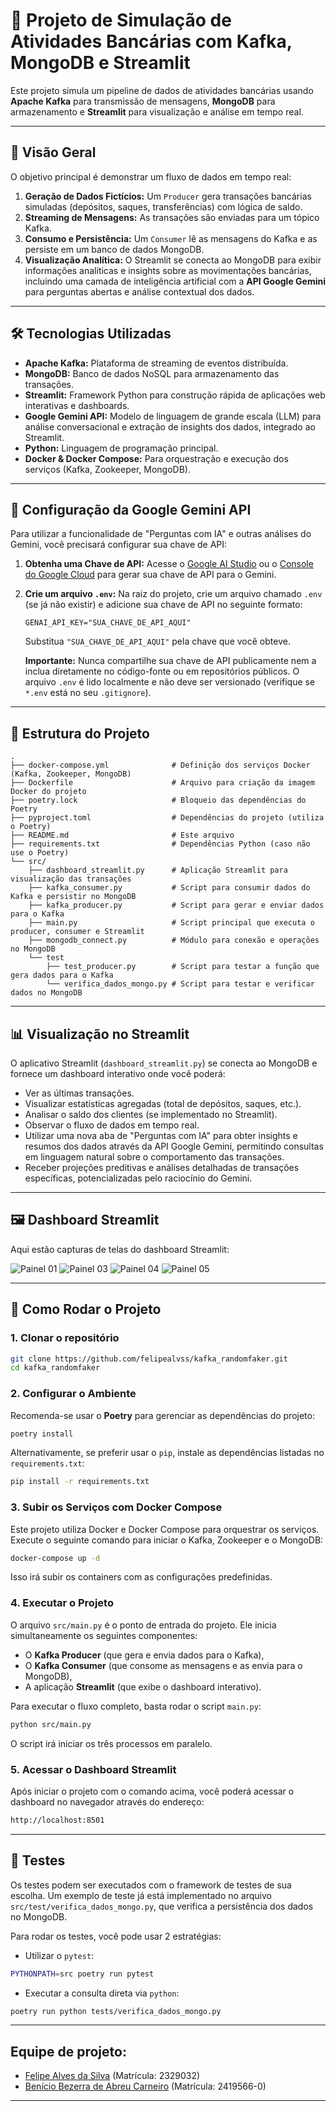 # 🚀 Projeto de Simulação de Atividades Bancárias com Kafka, MongoDB e Streamlit

Este projeto simula um pipeline de dados de atividades bancárias usando **Apache Kafka** para transmissão de mensagens, **MongoDB** para armazenamento e **Streamlit** para visualização e análise em tempo real.

---

## 🌟 Visão Geral

O objetivo principal é demonstrar um fluxo de dados em tempo real:

1. **Geração de Dados Fictícios:** Um `Producer` gera transações bancárias simuladas (depósitos, saques, transferências) com lógica de saldo.
2. **Streaming de Mensagens:** As transações são enviadas para um tópico Kafka.
3. **Consumo e Persistência:** Um `Consumer` lê as mensagens do Kafka e as persiste em um banco de dados MongoDB.
4. **Visualização Analítica:** O Streamlit se conecta ao MongoDB para exibir informações analíticas e insights sobre as movimentações bancárias, incluindo uma camada de inteligência artificial com a **API Google Gemini** para perguntas abertas e análise contextual dos dados.

---

## 🛠️ Tecnologias Utilizadas

* **Apache Kafka:** Plataforma de streaming de eventos distribuída.
* **MongoDB:** Banco de dados NoSQL para armazenamento das transações.
* **Streamlit:** Framework Python para construção rápida de aplicações web interativas e dashboards.
* **Google Gemini API:** Modelo de linguagem de grande escala (LLM) para análise conversacional e extração de insights dos dados, integrado ao Streamlit.
* **Python:** Linguagem de programação principal.
* **Docker & Docker Compose:** Para orquestração e execução dos serviços (Kafka, Zookeeper, MongoDB).

---

## 🔑 Configuração da Google Gemini API

Para utilizar a funcionalidade de "Perguntas com IA" e outras análises do Gemini, você precisará configurar sua chave de API:

1.  **Obtenha uma Chave de API:** Acesse o [Google AI Studio](https://aistudio.google.com/app/apikey) ou o [Console do Google Cloud](https://console.cloud.google.com/apis/credentials) para gerar sua chave de API para o Gemini.

2.  **Crie um arquivo `.env`:** Na raiz do projeto, crie um arquivo chamado `.env` (se já não existir) e adicione sua chave de API no seguinte formato:

    ```
    GENAI_API_KEY="SUA_CHAVE_DE_API_AQUI"
    ```

    Substitua `"SUA_CHAVE_DE_API_AQUI"` pela chave que você obteve.

    **Importante:** Nunca compartilhe sua chave de API publicamente nem a inclua diretamente no código-fonte ou em repositórios públicos. O arquivo `.env` é lido localmente e não deve ser versionado (verifique se `*.env` está no seu `.gitignore`).

---

## 📂 Estrutura do Projeto

```
.
├── docker-compose.yml              # Definição dos serviços Docker (Kafka, Zookeeper, MongoDB)
├── Dockerfile                      # Arquivo para criação da imagem Docker do projeto
├── poetry.lock                     # Bloqueio das dependências do Poetry
├── pyproject.toml                  # Dependências do projeto (utiliza o Poetry)
├── README.md                       # Este arquivo
├── requirements.txt                # Dependências Python (caso não use o Poetry)
└── src/
    ├── dashboard_streamlit.py      # Aplicação Streamlit para visualização das transações
    ├── kafka_consumer.py           # Script para consumir dados do Kafka e persistir no MongoDB
    ├── kafka_producer.py           # Script para gerar e enviar dados para o Kafka
    ├── main.py                     # Script principal que executa o producer, consumer e Streamlit
    ├── mongodb_connect.py          # Módulo para conexão e operações no MongoDB
    └── test
        ├── test_producer.py        # Script para testar a função que gera dados para o Kafka
        └── verifica_dados_mongo.py # Script para testar e verificar dados no MongoDB
```
---

## 📊 Visualização no Streamlit

O aplicativo Streamlit (`dashboard_streamlit.py`) se conecta ao MongoDB e fornece um dashboard interativo onde você poderá:

* Ver as últimas transações.
* Visualizar estatísticas agregadas (total de depósitos, saques, etc.).
* Analisar o saldo dos clientes (se implementado no Streamlit).
* Observar o fluxo de dados em tempo real.
* Utilizar uma nova aba de "Perguntas com IA" para obter insights e resumos dos dados através da API Google Gemini, permitindo consultas em linguagem natural sobre o comportamento das transações.
* Receber projeções preditivas e análises detalhadas de transações específicas, potencializadas pelo raciocínio do Gemini.

---

## 🖼️ Dashboard Streamlit

Aqui estão capturas de telas do dashboard Streamlit:

![Painel 01](docs/images/streamlit_01.png)
![Painel 03](docs/images/streamlit_03.png)
![Painel 04](docs/images/streamlit_04.png)
![Painel 05](docs/images/streamlit_05.png)

---

## 🚀 Como Rodar o Projeto

### 1. Clonar o repositório

```bash
git clone https://github.com/felipealvss/kafka_randomfaker.git
cd kafka_randomfaker
```

### 2. Configurar o Ambiente

Recomenda-se usar o **Poetry** para gerenciar as dependências do projeto:

```bash
poetry install
```

Alternativamente, se preferir usar o `pip`, instale as dependências listadas no `requirements.txt`:

```bash
pip install -r requirements.txt
```

### 3. Subir os Serviços com Docker Compose

Este projeto utiliza Docker e Docker Compose para orquestrar os serviços. Execute o seguinte comando para iniciar o Kafka, Zookeeper e o MongoDB:

```bash
docker-compose up -d
```

Isso irá subir os containers com as configurações predefinidas.

### 4. Executar o Projeto

O arquivo `src/main.py` é o ponto de entrada do projeto. Ele inicia simultaneamente os seguintes componentes:

* O **Kafka Producer** (que gera e envia dados para o Kafka),
* O **Kafka Consumer** (que consome as mensagens e as envia para o MongoDB),
* A aplicação **Streamlit** (que exibe o dashboard interativo).

Para executar o fluxo completo, basta rodar o script `main.py`:

```bash
python src/main.py
```

O script irá iniciar os três processos em paralelo.

### 5. Acessar o Dashboard Streamlit

Após iniciar o projeto com o comando acima, você poderá acessar o dashboard no navegador através do endereço:

```bash
http://localhost:8501
```

---

## 🧪 Testes

Os testes podem ser executados com o framework de testes de sua escolha. Um exemplo de teste já está implementado no arquivo `src/test/verifica_dados_mongo.py`, que verifica a persistência dos dados no MongoDB.

Para rodar os testes, você pode usar 2 estratégias:

* Utilizar o `pytest`:

```bash
PYTHONPATH=src poetry run pytest
```

* Executar a consulta direta via `python`:

```bash
poetry run python tests/verifica_dados_mongo.py
```

---

## Equipe de projeto:

- [Felipe Alves da Silva](https://github.com/felipealvss) (Matrícula: 2329032)
- [Benício Bezerra de Abreu Carneiro](https://github.com/becarneiro) (Matrícula: 2419566-0)

---
